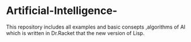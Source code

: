 # Artificial-Intelligence-
This repository includes all examples and basic consepts ,algorithms of AI which is written in Dr.Racket that the new version of Lisp. 
